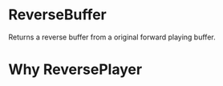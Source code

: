 # ReverseBuffer
Returns a reverse buffer from a original forward playing buffer.

# Why ReversePlayer
